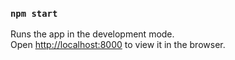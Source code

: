 ### `npm start`

Runs the app in the development mode.<br />
Open [http://localhost:8000](http://localhost:8000) to view it in the browser.


